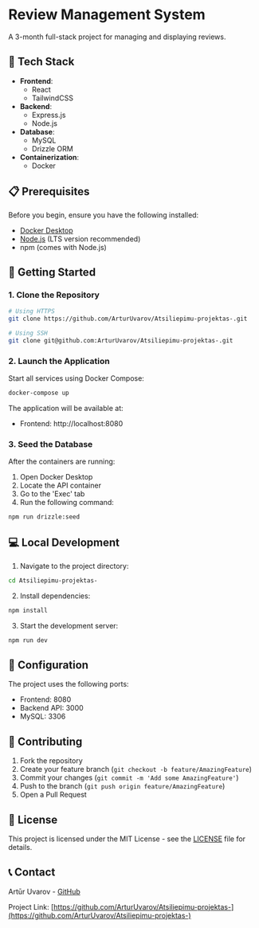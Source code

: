 # Review Management System

A 3-month full-stack project for managing and displaying reviews.

## 🚀 Tech Stack

- **Frontend**: 
  - React
  - TailwindCSS
- **Backend**: 
  - Express.js
  - Node.js
- **Database**: 
  - MySQL
  - Drizzle ORM
- **Containerization**: 
  - Docker

## 📋 Prerequisites

Before you begin, ensure you have the following installed:
- [Docker Desktop](https://www.docker.com/products/docker-desktop/)
- [Node.js](https://nodejs.org/) (LTS version recommended)
- npm (comes with Node.js)

## 🚀 Getting Started

### 1. Clone the Repository

```bash
# Using HTTPS
git clone https://github.com/ArturUvarov/Atsiliepimu-projektas-.git

# Using SSH
git clone git@github.com:ArturUvarov/Atsiliepimu-projektas-.git
```

### 2. Launch the Application

Start all services using Docker Compose:

```bash
docker-compose up
```

The application will be available at:
- Frontend: http://localhost:8080

### 3. Seed the Database

After the containers are running:
1. Open Docker Desktop
2. Locate the API container
3. Go to the 'Exec' tab
4. Run the following command:

```bash
npm run drizzle:seed
```

## 💻 Local Development

1. Navigate to the project directory:
```bash
cd Atsiliepimu-projektas-
```

2. Install dependencies:
```bash
npm install
```

3. Start the development server:
```bash
npm run dev
```

## 🔧 Configuration

The project uses the following ports:
- Frontend: 8080
- Backend API: 3000
- MySQL: 3306


## 🤝 Contributing

1. Fork the repository
2. Create your feature branch (`git checkout -b feature/AmazingFeature`)
3. Commit your changes (`git commit -m 'Add some AmazingFeature'`)
4. Push to the branch (`git push origin feature/AmazingFeature`)
5. Open a Pull Request

## 📜 License

This project is licensed under the MIT License - see the [LICENSE](LICENSE) file for details.

## 📞 Contact

Artūr Uvarov - [GitHub](https://github.com/ArturUvarov)

Project Link: [https://github.com/ArturUvarov/Atsiliepimu-projektas-](https://github.com/ArturUvarov/Atsiliepimu-projektas-)
